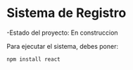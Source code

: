 <h1> Sistema de Registro</h1>

-Estado del proyecto: En construccion

Para ejecutar el sistema, debes poner:

```npm install react```

